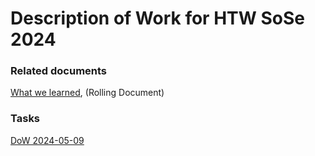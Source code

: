 
# Description of Work for HTW SoSe 2024 

### Related documents

[What we learned](./0000-Workprogram.md), (Rolling Document)

### Tasks 

[DoW 2024-05-09](./2024-05-09-DoW.md)

